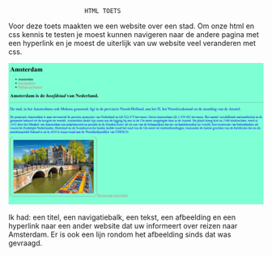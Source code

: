                          HTML TOETS

Voor deze toets maakten we een website over een stad. Om onze html en css kennis te testen je moest kunnen navigeren naar de andere pagina met een hyperlink en je moest de uiterlijk van uw website veel veranderen met css.

![Amsterdam.website](Images/Amsterdam.png)

Ik had: een titel, een navigatiebalk, een tekst, een afbeelding en een hyperlink naar een ander website dat uw informeert over reizen naar Amsterdam. Er is ook een lijn rondom het afbeelding sinds dat was gevraagd.










